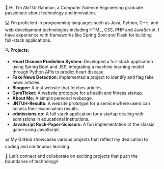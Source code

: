 👋 Hi, I’m Akif Ur Rahman, a Computer Science Engineering graduate passionate about technology and innovation.

💻 I’m proficient in programming languages such as Java, Python, C++, and web development technologies including HTML, CSS, PHP and JavaScript. I have experience with frameworks like Spring Boot and Flask for building full-stack applications.

🔍 **Projects:**
- **Heart Disease Prediction System:** Developed a full-stack application using Spring Boot and JSP, integrating a machine learning model through Python APIs to predict heart disease.
- **Fake News Detection:** Implemented a project to identify and flag fake news articles.
- **Blogger:** A test website that fetches articles.
- **GymTicket:** A website prototype for a health and fitness startup.
- **About Me:** A simple personal webpage.
- **JNTUH-Results:** A website prototype for a service where users can access their examination results.
- **edmissions.co:** A full stack application for a startup dealing with admissions in educational institutions.
- **JavaScript Rock-Paper-Scissors:** A fun implementation of the classic game using JavaScript.

📊 My GitHub showcases various projects that reflect my dedication to coding and continuous learning.

🚀 Let’s connect and collaborate on exciting projects that push the boundaries of technology!
